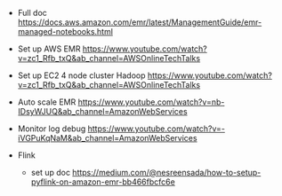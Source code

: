 - Full doc
https://docs.aws.amazon.com/emr/latest/ManagementGuide/emr-managed-notebooks.html


- Set up AWS EMR
https://www.youtube.com/watch?v=zc1_Rfb_txQ&ab_channel=AWSOnlineTechTalks


- Set up EC2 4 node cluster Hadoop 
https://www.youtube.com/watch?v=zc1_Rfb_txQ&ab_channel=AWSOnlineTechTalks




- Auto scale EMR 
https://www.youtube.com/watch?v=nb-IDsyWJUQ&ab_channel=AmazonWebServices


- Monitor log debug 
https://www.youtube.com/watch?v=-iVGPuKqNaM&ab_channel=AmazonWebServices


- Flink 
    - set up doc
    https://medium.com/@nesreensada/how-to-setup-pyflink-on-amazon-emr-bb466fbcfc6e
    